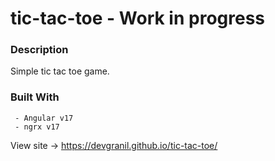# tic-tac-toe - Work in progress




### Description
Simple tic tac toe game.




### Built With
     - Angular v17
     - ngrx v17


View site -> https://devgranil.github.io/tic-tac-toe/
